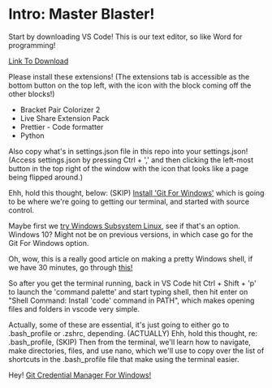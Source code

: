# Intro: Master Blaster!

Start by downloading VS Code! This is our text editor, so like Word for programming!

[Link To Download](https://code.visualstudio.com/download)

Please install these extensions! (The extensions tab is accessible as the bottom button on the top left, with the icon with the block coming off the other blocks!)

- Bracket Pair Colorizer 2
- Live Share Extension Pack
- Prettier - Code formatter
- Python

Also copy what's in settings.json file in this repo into your settings.json! (Access settings.json by pressing Ctrl + ',' and then clicking the left-most button in the top right of the window with the icon that looks like a page being flipped around.)

Ehh, hold this thought, below: (SKIP)
[Install 'Git For Windows'](https://gitforwindows.org/) which is going to be where we're going to getting our terminal, and started with source control.

Maybe first we [try Windows Subsystem Linux](https://docs.microsoft.com/en-us/windows/wsl/install-win10), see if that's an option. Windows 10? Might not be on previous versions, in which case go for the Git For Windows option.

Oh, wow, this is a really good article on making a pretty Windows shell, if we have 30 minutes, go through [this!](https://dev.to/dylantientcheu/transforming-your-ugly-windows-terminal-to-a-unicorn-577k)

So after you get the terminal running, back in VS Code hit Ctrl + Shift + 'p' to launch the 'command palette' and start typing shell, then hit enter on "Shell Command: Install 'code' command in PATH", which makes opening files and folders in vscode very simple.

Actually, some of these are essential, it's just going to either go to .bash_profile or .zshrc, depending. (ACTUALLY)
Ehh, hold this thought, re: .bash_profile, (SKIP)
Then from the terminal, we'll learn how to navigate, make directories, files, and use nano, which we'll use to copy over the list of shortcuts in the .bash_profile file that make using the terminal easier.

Hey! [Git Credential Manager For Windows!](https://github.com/Microsoft/Git-Credential-Manager-for-Windows/releases/tag/1.20.0)
